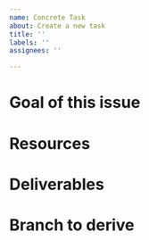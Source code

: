 ```yaml
---
name: Concrete Task
about: Create a new task
title: ''
labels: ''
assignees: ''

---
```


# Goal of this issue

<!--- Clearly define the goal. -->

# Resources

<!--- Say which resources to use (e.g., where to find relevant code, papers, etc.). -->

# Deliverables

<!--- Clearly define deliverables. Mention deadlines if necessary. -->

# Branch to derive

<!--- Which branch to derive from? -->
